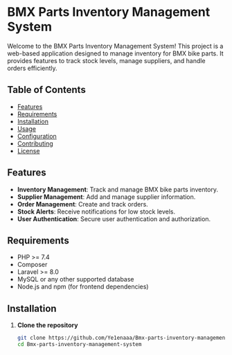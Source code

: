 # BMX Parts Inventory Management System

Welcome to the BMX Parts Inventory Management System! This project is a web-based application designed to manage inventory for BMX bike parts. It provides features to track stock levels, manage suppliers, and handle orders efficiently.

## Table of Contents

- [Features](#features)
- [Requirements](#requirements)
- [Installation](#installation)
- [Usage](#usage)
- [Configuration](#configuration)
- [Contributing](#contributing)
- [License](#license)

## Features

- **Inventory Management**: Track and manage BMX bike parts inventory.
- **Supplier Management**: Add and manage supplier information.
- **Order Management**: Create and track orders.
- **Stock Alerts**: Receive notifications for low stock levels.
- **User Authentication**: Secure user authentication and authorization.

## Requirements

- PHP >= 7.4
- Composer
- Laravel >= 8.0
- MySQL or any other supported database
- Node.js and npm (for frontend dependencies)

## Installation

1. **Clone the repository**

   ```bash
   git clone https://github.com/Ye1enaaa/Bmx-parts-inventory-management-system.git
   cd Bmx-parts-inventory-management-system
